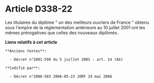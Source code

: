 # Article D338-22

Les titulaires du diplôme " un des meilleurs ouvriers de France " obtenu sous l'empire de la réglementation antérieure au 10
juillet 2001 ont les mêmes prérogatives que celles des nouveaux diplômés.

**Liens relatifs à cet article**

	**Anciens textes**:

	  - Décret n°2001-599 du 5 juillet 2001 - art. 14 (Ab)

	**Codifié par**:

	  - Décret n°2006-583 2006-05-23 JORF 24 mai 2006
